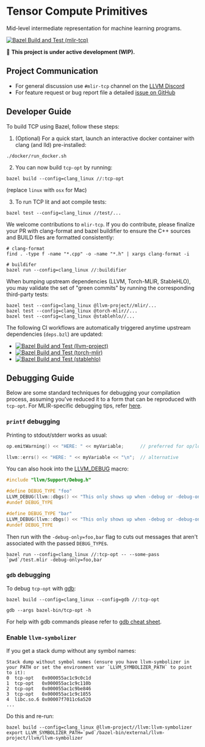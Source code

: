 Tensor Compute Primitives
=========================

Mid-level intermediate representation for machine learning programs.

[![Bazel Build and Test (mlir-tcp)](https://github.com/cruise-automation/mlir-tcp/actions/workflows/bazelBuildAndTestTcp.yml/badge.svg)](https://github.com/cruise-automation/mlir-tcp/actions/workflows/bazelBuildAndTestTcp.yml)

:construction: **This project is under active development (WIP).**

## Project Communication

- For general discussion use `#mlir-tcp` channel on the [LLVM Discord](https://discord.gg/xS7Z362)
- For feature request or bug report file a detailed [issue on GitHub](https://github.com/cruise-automation/mlir-tcp/issues)

## Developer Guide

To build TCP using Bazel, follow these steps:

1. (Optional) For a quick start, launch an interactive docker container with clang (and lld) pre-installed:
```shell
./docker/run_docker.sh
```

2. You can now build `tcp-opt` by running:
```shell
bazel build --config=clang_linux //:tcp-opt
```
(replace `linux` with `osx` for Mac)

3. To run TCP lit and aot compile tests:
```shell
bazel test --config=clang_linux //test/...
```

We welcome contributions to `mlir-tcp`. If you do contribute, please finalize your PR with clang-format and bazel buildifier to ensure the C++ sources and BUILD files are formatted consistently:
```shell
# clang-format
find . -type f -name "*.cpp" -o -name "*.h" | xargs clang-format -i

# buildifer
bazel run --config=clang_linux //:buildifier
```

When bumping upstream dependencies (LLVM, Torch-MLIR, StableHLO), you may validate the set of "green commits" by running the corresponding third-party tests:
```shell
bazel test --config=clang_linux @llvm-project//mlir/...
bazel test --config=clang_linux @torch-mlir//...
bazel test --config=clang_linux @stablehlo//...
```

The following CI workflows are automatically triggered anytime upstream dependencies (`deps.bzl`) are updated:
- [![Bazel Build and Test (llvm-project)](https://github.com/cruise-automation/mlir-tcp/actions/workflows/bazelBuildAndTestLlvm.yml/badge.svg)](https://github.com/cruise-automation/mlir-tcp/actions/workflows/bazelBuildAndTestLlvm.yml)
- [![Bazel Build and Test (torch-mlir)](https://github.com/cruise-automation/mlir-tcp/actions/workflows/bazelBuildAndTestTorchmlir.yml/badge.svg)](https://github.com/cruise-automation/mlir-tcp/actions/workflows/bazelBuildAndTestTorchmlir.yml)
- [![Bazel Build and Test (stablehlo)](https://github.com/cruise-automation/mlir-tcp/actions/workflows/bazelBuildAndTestStablehlo.yml/badge.svg)](https://github.com/cruise-automation/mlir-tcp/actions/workflows/bazelBuildAndTestStablehlo.yml)


## Debugging Guide

Below are some standard techniques for debugging your compilation process, assuming you've reduced it to a form that can be reproduced with `tcp-opt`. For MLIR-specific debugging tips, refer [here](https://mlir.llvm.org/getting_started/Debugging/).

### `printf` debugging

Printing to stdout/stderr works as usual:
```C++
op.emitWarning() << "HERE: " << myVariable;      // preferred for op/loc diagnostics

llvm::errs() << "HERE: " << myVariable << "\n";  // alternative
```

You can also hook into the [LLVM_DEBUG](https://llvm.org/docs/ProgrammersManual.html#the-llvm-debug-macro-and-debug-option) macro:
```C++
#include "llvm/Support/Debug.h"

#define DEBUG_TYPE "foo"
LLVM_DEBUG(llvm::dbgs() << "This only shows up when -debug or -debug-only=foo is provided.\n");
#undef DEBUG_TYPE

#define DEBUG_TYPE "bar"
LLVM_DEBUG(llvm::dbgs() << "This only shows up when -debug or -debug-only=bar is provided.\n");
#undef DEBUG_TYPE
```

Then run with the `-debug-only=foo,bar` flag to cuts out messages that aren't associated with the passed `DEBUG_TYPE`s.
```shell
bazel run --config=clang_linux //:tcp-opt -- --some-pass `pwd`/test.mlir -debug-only=foo,bar
```

### `gdb` debugging

To debug `tcp-opt` with [gdb](https://www.sourceware.org/gdb/):
```shell
bazel build --config=clang_linux --config=gdb //:tcp-opt

gdb --args bazel-bin/tcp-opt -h
```

For help with gdb commands please refer to [gdb cheat sheet](https://gist.github.com/rkubik/b96c23bd8ed58333de37f2b8cd052c30).

### Enable `llvm-symbolizer`

If you get a stack dump without any symbol names:
```shell
Stack dump without symbol names (ensure you have llvm-symbolizer in your PATH or set the environment var `LLVM_SYMBOLIZER_PATH` to point to it):
0  tcp-opt   0x000055ac1c9c0c1d
1  tcp-opt   0x000055ac1c9c110b
2  tcp-opt   0x000055ac1c9be846
3  tcp-opt   0x000055ac1c9c1855
4  libc.so.6 0x00007f7011c6a520
...
```

Do this and re-run:
```shell
bazel build --config=clang_linux @llvm-project//llvm:llvm-symbolizer
export LLVM_SYMBOLIZER_PATH=`pwd`/bazel-bin/external/llvm-project/llvm/llvm-symbolizer
```
